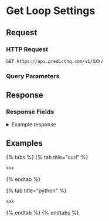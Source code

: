 # Get Loop Settings

## Request

### HTTP Request

```
GET https://api.predicthq.com/v1/XXX/
```

### Query Parameters

## Response

### Response Fields

<details>

<summary>Example response</summary>

Below is an example response:

```json
...
```

</details>

## Examples

{% tabs %}
{% tab title="curl" %}
```bash
xxx
```
{% endtab %}

{% tab title="python" %}
```python
xxx
```
{% endtab %}
{% endtabs %}
